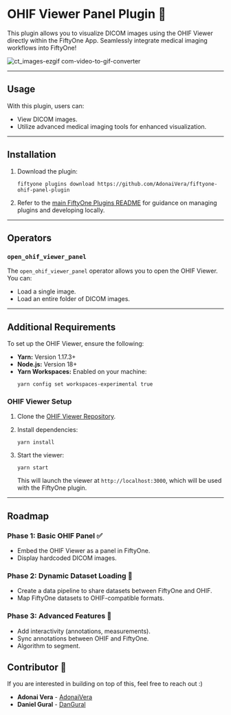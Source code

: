 # OHIF Viewer Panel Plugin 🎒

This plugin allows you to visualize DICOM images using the OHIF Viewer directly within the FiftyOne App. Seamlessly integrate medical imaging workflows into FiftyOne!

![ct_images-ezgif com-video-to-gif-converter](https://github.com/user-attachments/assets/6b73d010-81af-4ef3-bd2d-eea3b07cc143)

---

## Usage

With this plugin, users can:
- View DICOM images.
- Utilize advanced medical imaging tools for enhanced visualization.

---

## Installation

1. Download the plugin:
   ```shell
   fiftyone plugins download https://github.com/AdonaiVera/fiftyone-ohif-panel-plugin
   ```

2. Refer to the [main FiftyOne Plugins README](https://github.com/voxel51/fiftyone-plugins) for guidance on managing plugins and developing locally.

---

## Operators

### `open_ohif_viewer_panel`

The `open_ohif_viewer_panel` operator allows you to open the OHIF Viewer. You can:
- Load a single image.
- Load an entire folder of DICOM images.

---

## Additional Requirements

To set up the OHIF Viewer, ensure the following:

- **Yarn:** Version 1.17.3+
- **Node.js:** Version 18+
- **Yarn Workspaces:** Enabled on your machine:
  ```shell
  yarn config set workspaces-experimental true
  ```

### OHIF Viewer Setup

1. Clone the [OHIF Viewer Repository](https://github.com/OHIF/Viewers).

2. Install dependencies:
   ```shell
   yarn install
   ```

3. Start the viewer:
   ```shell
   yarn start
   ```

   This will launch the viewer at `http://localhost:3000`, which will be used with the FiftyOne plugin.

---

## Roadmap 

### Phase 1: Basic OHIF Panel ✅ 
- Embed the OHIF Viewer as a panel in FiftyOne.
- Display hardcoded DICOM images.

### Phase 2: Dynamic Dataset Loading  🔧
- Create a data pipeline to share datasets between FiftyOne and OHIF.
- Map FiftyOne datasets to OHIF-compatible formats.

### Phase 3: Advanced Features 🔧
- Add interactivity (annotations, measurements).
- Sync annotations between OHIF and FiftyOne.
- Algorithm to segment.

## Contributor 🎁

If you are interested in building on top of this, feel free to reach out :) 
* **Adonai Vera** - [AdonaiVera](https://github.com/AdonaiVera)
* **Daniel Gural** - [DanGural](https://github.com/danielgural)